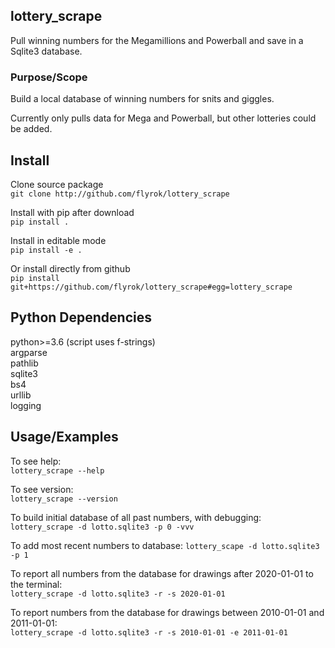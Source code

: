 ## lottery_scrape ##

Pull winning numbers for the Megamillions and Powerball and
save in a Sqlite3 database.

### Purpose/Scope ###

Build a local database of winning numbers for snits and giggles.

Currently only pulls data for Mega and Powerball, but other lotteries
could be added.


## Install ##

Clone source package  
`git clone http://github.com/flyrok/lottery_scrape`

Install with pip after download  
`pip install .`

Install in editable mode  
`pip install -e .`

Or install directly from github  
`pip install git+https://github.com/flyrok/lottery_scrape#egg=lottery_scrape`


## Python Dependencies ##

python>=3.6 (script uses f-strings)  
argparse  
pathlib  
sqlite3  
bs4  
urllib  
logging  


## Usage/Examples ##

To see help:  
`lottery_scrape --help`    

To see version:  
`lottery_scrape --version`    

To build initial database of all past numbers, with debugging:  
`lottery_scrape -d lotto.sqlite3 -p 0 -vvv`  

To add most recent numbers to database:
`lottery_scape -d lotto.sqlite3 -p 1`

To report all numbers from the database for drawings after 2020-01-01 to the terminal:  
`lottery_scrape -d lotto.sqlite3 -r -s 2020-01-01` 

To report numbers from the database for drawings between 2010-01-01 and 2011-01-01:  
`lottery_scrape -d lotto.sqlite3 -r -s 2010-01-01 -e 2011-01-01`  


